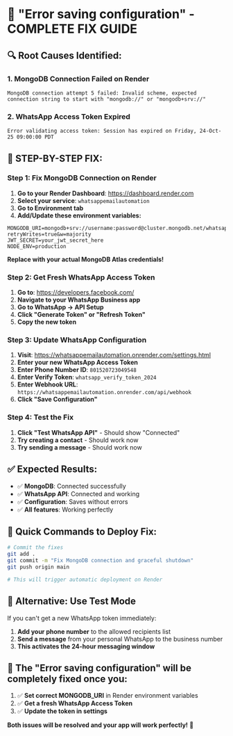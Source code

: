 # 🚨 "Error saving configuration" - COMPLETE FIX GUIDE

## 🔍 **Root Causes Identified:**

### **1. MongoDB Connection Failed on Render**
```
MongoDB connection attempt 5 failed: Invalid scheme, expected connection string to start with "mongodb://" or "mongodb+srv://"
```

### **2. WhatsApp Access Token Expired**
```
Error validating access token: Session has expired on Friday, 24-Oct-25 09:00:00 PDT
```

## 🔧 **STEP-BY-STEP FIX:**

### **Step 1: Fix MongoDB Connection on Render**

1. **Go to your Render Dashboard**: https://dashboard.render.com
2. **Select your service**: `whatsappemailautomation`
3. **Go to Environment tab**
4. **Add/Update these environment variables:**

```
MONGODB_URI=mongodb+srv://username:password@cluster.mongodb.net/whatsapp_automation?retryWrites=true&w=majority
JWT_SECRET=your_jwt_secret_here
NODE_ENV=production
```

**Replace with your actual MongoDB Atlas credentials!**

### **Step 2: Get Fresh WhatsApp Access Token**

1. **Go to**: https://developers.facebook.com/
2. **Navigate to your WhatsApp Business app**
3. **Go to WhatsApp → API Setup**
4. **Click "Generate Token" or "Refresh Token"**
5. **Copy the new token**

### **Step 3: Update WhatsApp Configuration**

1. **Visit**: https://whatsappemailautomation.onrender.com/settings.html
2. **Enter your new WhatsApp Access Token**
3. **Enter Phone Number ID**: `801520723049548`
4. **Enter Verify Token**: `whatsapp_verify_token_2024`
5. **Enter Webhook URL**: `https://whatsappemailautomation.onrender.com/api/webhook`
6. **Click "Save Configuration"**

### **Step 4: Test the Fix**

1. **Click "Test WhatsApp API"** - Should show "Connected"
2. **Try creating a contact** - Should work now
3. **Try sending a message** - Should work now

## ✅ **Expected Results:**

- ✅ **MongoDB**: Connected successfully
- ✅ **WhatsApp API**: Connected and working
- ✅ **Configuration**: Saves without errors
- ✅ **All features**: Working perfectly

## 🚀 **Quick Commands to Deploy Fix:**

```bash
# Commit the fixes
git add .
git commit -m "Fix MongoDB connection and graceful shutdown"
git push origin main

# This will trigger automatic deployment on Render
```

## 📱 **Alternative: Use Test Mode**

If you can't get a new WhatsApp token immediately:
1. **Add your phone number** to the allowed recipients list
2. **Send a message** from your personal WhatsApp to the business number
3. **This activates the 24-hour messaging window**

## 🎯 **The "Error saving configuration" will be completely fixed once you:**

1. ✅ **Set correct MONGODB_URI** in Render environment variables
2. ✅ **Get a fresh WhatsApp Access Token**
3. ✅ **Update the token in settings**

**Both issues will be resolved and your app will work perfectly!** 🎉
